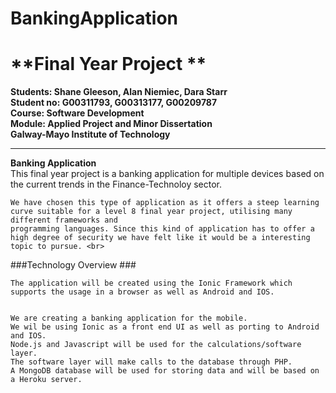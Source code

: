 # BankingApplication

**Final Year Project **
===================

**Students: Shane Gleeson, Alan Niemiec, Dara Starr**<br>
**Student no: G00311793, G00313177, G00209787**<br>
**Course: Software Development**<br>
**Module: Applied Project and Minor Dissertation**<br>
**Galway-Mayo Institute of Technology**
****

**Banking Application**<br>
	This final year project is a banking application for multiple devices based on the current trends in the Finance-Technoloy sector.<br>

	We have chosen this type of application as it offers a steep learning curve suitable for a level 8 final year project, utilising many different frameworks and
	programming languages. Since this kind of application has to offer a high degree of security we have felt like it would be a interesting topic to pursue. <br>

###Technology Overview ###<br>


	The application will be created using the Ionic Framework which supports the usage in a browser as well as Android and IOS.


	We are creating a banking application for the mobile.
	We wil be using Ionic as a front end UI as well as porting to Android and IOS.
	Node.js and Javascript will be used for the calculations/software layer.
	The software layer will make calls to the database through PHP.
	A MongoDB database will be used for storing data and will be based on a Heroku server.
